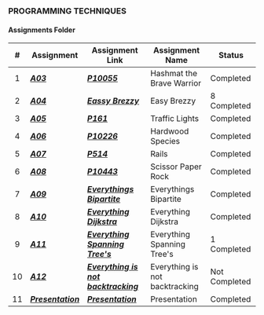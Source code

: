 ### PROGRAMMING TECHNIQUES
####  Assignments Folder

|   #   |Assignment| Assignment Link |Assignment Name|Status|
| :---: | ----------- | ---------------------- |--------|------|
|   1  |***<a href= "https://github.com/spathak0919/4883-Programming-Techniques/tree/main/Assignments/P10055">A03<a/>***|***<a href= "https://github.com/spathak0919/4883-Programming-Techniques/tree/main/Assignments/P10055">P10055<a/>***|Hashmat the Brave Warrior|Completed|
  |   2  |***<a href= "https://github.com/spathak0919/4883-Programming-Techniques/tree/main/Assignments/Easy%20Breezy">A04<a/>***|***<a href= "https://github.com/spathak0919/4883-Programming-Techniques/tree/main/Assignments/Easy%20Breezy">Eassy Brezzy<a/>***|Easy Brezzy|8 Completed|
|   3  |***<a href= "https://github.com/spathak0919/4883-Programming-Techniques/tree/main/Assignments/P161">A05<a/>***|***<a href= "https://github.com/spathak0919/4883-Programming-Techniques/tree/main/Assignments/P161">P161</a>***|Traffic Lights|Completed|
|   4  |***<a href= "https://github.com/spathak0919/4883-Programming-Techniques/tree/main/Assignments/P10226">A06<a/>***|***<a href= "https://github.com/spathak0919/4883-Programming-Techniques/tree/main/Assignments/P10226">P10226<a/>***|Hardwood Species|Completed|
|   5  |***<a href= "https://github.com/spathak0919/4883-Programming-Techniques/tree/main/Assignments/P514">A07<a/>***|***<a href= "https://github.com/spathak0919/4883-Programming-Techniques/tree/main/Assignments/P514">P514</a>***|Rails|Completed|
|   6  |***<a href= "https://github.com/spathak0919/4883-Programming-Techniques/tree/main/Assignments/p10443">A08<a/>***|***<a href= "https://github.com/spathak0919/4883-Programming-Techniques/tree/main/Assignments/p10443">P10443</a>***|Scissor Paper Rock|Completed|
|   7  |***<a href= "https://github.com/spathak0919/4883-Programming-Techniques/tree/main/Assignments/A09">A09<a/>***|***<a href= "https://github.com/spathak0919/4883-Programming-Techniques/tree/main/Assignments/A09">Everythings Bipartite</a>***|Everythings Bipartite|Completed|
| 8    |***<a href= "https://github.com/spathak0919/4883-Programming-Techniques/tree/main/Assignments/A10">A10<a/>***|***<a href= "https://github.com/spathak0919/4883-Programming-Techniques/tree/main/Assignments/A10">Everything Dijkstra</a>***|Everything Dijkstra|Completed|
  |   9  |***<a href= "https://github.com/spathak0919/4883-Programming-Techniques/tree/main/Assignments/A11">A11<a/>***|***<a href= "https://github.com/spathak0919/4883-Programming-Techniques/tree/main/Assignments/A11">Everything Spanning Tree's<a/>***|Everything Spanning Tree's|1 Completed|
  |   10  |***<a href= "https://github.com/spathak0919/4883-Programming-Techniques/tree/main/Assignments/A12">A12<a/>***|***<a href= "https://github.com/spathak0919/4883-Programming-Techniques/tree/main/Assignments/A12">Everything is not backtracking<a/>***|Everything is not backtracking|Not Completed|
 | 11| ***<a href= "https://github.com/spathak0919/4883-Programming-Techniques/tree/main/Assignments/Presentation">Presentation<a/>***|***<a href= "https://github.com/spathak0919/4883-Programming-Techniques/tree/main/Assignments/Presentation">Presentation<a/>***|Presentation| Completed|
